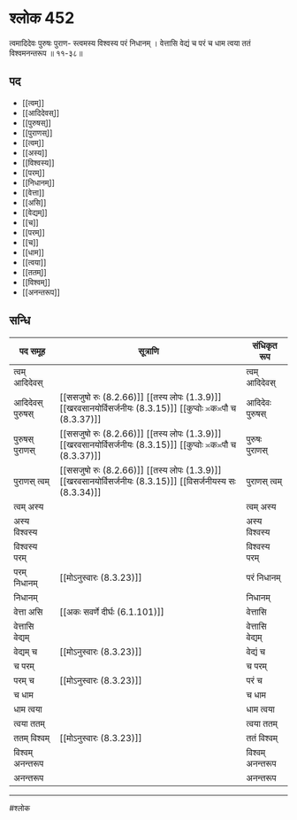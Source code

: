 # श्लोक 452

त्वमादिदेवः पुरुषः पुराण-
स्त्वमस्य विश्वस्य परं निधानम् ।
वेत्तासि वेद्यं च परं च धाम
त्वया ततं विश्वमनन्तरूप ॥ ११-३८॥


## पद 

- [[त्वम्]]
- [[आदिदेवस्]]
- [[पुरुषस्]]
- [[पुराणस्]]
- [[त्वम्]]
- [[अस्य]]
- [[विश्वस्य]]
- [[परम्]]
- [[निधानम्]]
- [[वेत्ता]]
- [[असि]]
- [[वेद्यम्]]
- [[च]]
- [[परम्]]
- [[च]]
- [[धाम]]
- [[त्वया]]
- [[ततम्]]
- [[विश्वम्]]
- [[अनन्तरूप]]

## सन्धि

| पद समूह | सूत्राणि | संधिकृत रूप |
| ----- | ----- | ----- |
| त्वम् आदिदेवस् |  | त्वम् आदिदेवस् |
| आदिदेवस् पुरुषस् |  [[ससजुषो रुः (8.2.66)]] [[तस्य लोपः (1.3.9)]] [[खरवसानयोर्विसर्जनीयः (8.3.15)]] [[कुप्वोः ≍क≍पौ च (8.3.37)]] | आदिदेवः पुरुषस् |
| पुरुषस् पुराणस् |  [[ससजुषो रुः (8.2.66)]] [[तस्य लोपः (1.3.9)]] [[खरवसानयोर्विसर्जनीयः (8.3.15)]] [[कुप्वोः ≍क≍पौ च (8.3.37)]] | पुरुषः पुराणस् |
| पुराणस् त्वम् |  [[ससजुषो रुः (8.2.66)]] [[तस्य लोपः (1.3.9)]] [[खरवसानयोर्विसर्जनीयः (8.3.15)]] [[विसर्जनीयस्य सः (8.3.34)]] | पुराणस् त्वम् |
| त्वम् अस्य |  | त्वम् अस्य |
| अस्य विश्वस्य |  | अस्य विश्वस्य |
| विश्वस्य परम् |  | विश्वस्य परम् |
| परम् निधानम् |  [[मोऽनुस्वारः (8.3.23)]] | परं निधानम् |
| निधानम् |  | निधानम् |
| वेत्ता असि |  [[अकः सवर्णे दीर्घः (6.1.101)]] | वेत्तासि |
| वेत्तासि वेद्यम् |  | वेत्तासि वेद्यम् |
| वेद्यम् च |  [[मोऽनुस्वारः (8.3.23)]] | वेद्यं च |
| च परम् |  | च परम् |
| परम् च |  [[मोऽनुस्वारः (8.3.23)]] | परं च |
| च धाम |  | च धाम |
| धाम त्वया |  | धाम त्वया |
| त्वया ततम् |  | त्वया ततम् |
| ततम् विश्वम् |  [[मोऽनुस्वारः (8.3.23)]] | ततं विश्वम् |
| विश्वम् अनन्तरूप |  | विश्वम् अनन्तरूप |
| अनन्तरूप |  | अनन्तरूप |


---

#श्लोक